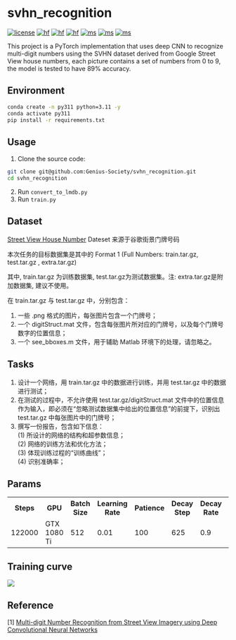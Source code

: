 # svhn_recognition
[![license](https://img.shields.io/github/license/Genius-Society/svhn_recognition.svg)](https://github.com/Genius-Society/svhn_recognition/blob/master/LICENSE)
[![hf](https://img.shields.io/badge/huggingface-svhn_dataset-ffd21e.svg)](https://huggingface.co/datasets/Genius-Society/svhn)
[![hf](https://img.shields.io/badge/huggingface-svhn_model-ffd21e.svg)](https://huggingface.co/Genius-Society/svhn)
[![hf](https://img.shields.io/badge/huggingface-svhn_space-ffd21e.svg)](https://huggingface.co/spaces/Genius-Society/svhn)
[![ms](https://img.shields.io/badge/modelscope-svhn_dataset-624aff.svg)](https://www.modelscope.cn/datasets/Genius-Society/svhn)
[![ms](https://img.shields.io/badge/modelscope-svhn_model-624aff.svg)](https://www.modelscope.cn/models/Genius-Society/svhn)
[![ms](https://img.shields.io/badge/modelscope-svhn_studio-624aff.svg)](https://www.modelscope.cn/studios/Genius-Society/svhn)

This project is a PyTorch implementation that uses deep CNN to recognize multi-digit numbers using the SVHN dataset derived from Google Street View house numbers, each picture contains a set of numbers from 0 to 9, the model is tested to have 89% accuracy.

## Environment
```bash
conda create -n py311 python=3.11 -y
conda activate py311
pip install -r requirements.txt
```

## Usage
1. Clone the source code:
```bash
git clone git@github.com:Genius-Society/svhn_recognition.git
cd svhn_recognition
```
2. Run `convert_to_lmdb.py`
3. Run `train.py`

## Dataset
[Street View House Number](http://ufldl.stanford.edu/housenumbers/SVHN) Dateset 来源于谷歌街景门牌号码

本次任务的目标数据集是其中的 Format 1 (Full Numbers: train.tar.gz, test.tar.gz , extra.tar.gz)

其中, train.tar.gz 为训练数据集, test.tar.gz为测试数据集。注: extra.tar.gz是附加数据集, 建议不使用。

在 train.tar.gz 与 test.tar.gz 中，分别包含：<br>
1) 一些 .png 格式的图片，每张图片包含一个门牌号；<br>
2) 一个 digitStruct.mat 文件，包含每张图片所对应的门牌号，以及每个门牌号数字的位置信息；<br>
3) 一个 see_bboxes.m 文件，用于辅助 Matlab 环境下的处理，请忽略之。

## Tasks
1. 设计一个网络，用 train.tar.gz 中的数据进行训练，并用 test.tar.gz 中的数据进行测试；
2. 在测试的过程中，不允许使用 test.tar.gz/digitStruct.mat 文件中的位置信息作为输入，即必须在“忽略测试数据集中给出的位置信息”的前提下，识别出 test.tar.gz 中每张图片中的门牌号；
3. 撰写一份报告，包含如下信息：<br>
    (1) 所设计的网络的结构和超参数信息；<br>
    (2) 网络的训练方法和优化方法；<br>
    (3) 体现训练过程的“训练曲线”；<br>
    (4) 识别准确率；

## Params
<table>
    <tr>
        <th>Steps</th>
        <th>GPU</th>
        <th>Batch Size</th>
        <th>Learning Rate</th>
        <th>Patience</th>
        <th>Decay Step</th>
        <th>Decay Rate</th>
        <th>Accuracy</th>
    </tr>
    <tr>
        <td>122000</td>
        <td>GTX 1080 Ti</td>
        <td>512</td>
        <td>0.01</td>
        <td>100</td>
        <td>625</td>
        <td>0.9</td>
        <td>89.21%</td>
    </tr>
</table>

## Training curve
![](./docs/loss.png)

## Reference
[1] [Multi-digit Number Recognition from Street View Imagery using Deep Convolutional Neural Networks](http://arxiv.org/pdf/1312.6082.pdf)